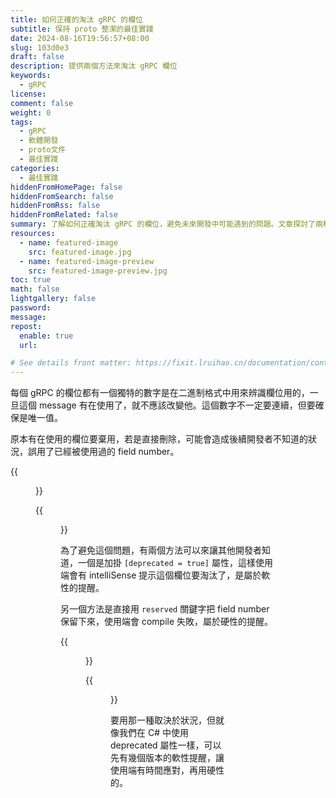 ```yaml
---
title: 如何正確的淘汰 gRPC 的欄位
subtitle: 保持 proto 整潔的最佳實踐
date: 2024-08-16T19:56:57+08:00
slug: 103d0e3
draft: false
description: 提供兩個方法來淘汰 gRPC 欄位
keywords:
  - gRPC
license:
comment: false
weight: 0
tags:
  - gRPC
  - 軟體開發
  - proto文件
  - 最佳實踐
categories:
  - 最佳實踐
hiddenFromHomePage: false
hiddenFromSearch: false
hiddenFromRss: false
hiddenFromRelated: false
summary: 了解如何正確淘汰 gRPC 的欄位，避免未來開發中可能遇到的問題。文章探討了兩種方法：使用 `[deprecated = true]` 屬性進行軟性警告或使用 `reserved` 關鍵字進行更嚴格的管理。這些方法有助於保持欄位的唯一性並確保代碼庫的平滑過渡。
resources:
  - name: featured-image
    src: featured-image.jpg
  - name: featured-image-preview
    src: featured-image-preview.jpg
toc: true
math: false
lightgallery: false
password:
message:
repost:
  enable: true
  url:

# See details front matter: https://fixit.lruihao.cn/documentation/content-management/introduction/#front-matter
---
```

每個 gRPC 的欄位都有一個獨特的數字是在二進制格式中用來辨識欄位用的，一旦這個 message 有在使用了，就不應該改變他。這個數字不一定要連續，但要確保是唯一值。

原本有在使用的欄位要棄用，若是直接刪除，可能會造成後續開發者不知道的狀況，誤用了已經被使用過的 field number。

<!--more-->

{{<figure 
  src="/assets/deprecating-a-proto-field/image-1-old-proto.png"
  title="原本的 proto 檔">}}

{{<figure 
  src="/assets/deprecating-a-proto-field/image-2-old-usage-site.png"
  title="使用端">}}

為了避免這個問題，有兩個方法可以來讓其他開發者知道，一個是加掛 `[deprecated = true]` 屬性，這樣使用端會有 intelliSense 提示這個欄位要淘汰了，是屬於軟性的提醒。

另一個方法是直接用 `reserved` 關鍵字把 field number 保留下來，使用端會 compile 失敗，屬於硬性的提醒。

{{<figure 
  src="/assets/deprecating-a-proto-field/image-3-deprecate-proto-fields.png"
  title="兩種在 proto 檔淘汰欄位的方法">}}

{{<figure 
  src="/assets/deprecating-a-proto-field/image-4-new-usage-site.png"
  title="這兩種方法在使用端造成的結果">}}

要用那一種取決於狀況，但就像我們在 C# 中使用 deprecated 屬性一樣，可以先有幾個版本的軟性提醒，讓使用端有時間應對，再用硬性的。